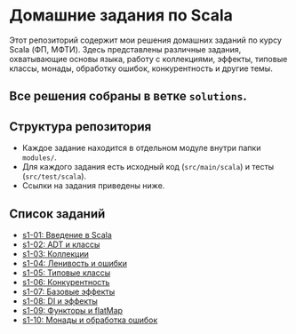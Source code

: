 # Домашние задания по Scala

Этот репозиторий содержит мои решения домашних заданий по курсу Scala (ФП, МФТИ). Здесь представлены различные задания, охватывающие основы языка, работу с коллекциями, эффекты, типовые классы, монады, обработку ошибок, конкурентность и другие темы.

## Все решения собраны в ветке `solutions`.

## Структура репозитория

- Каждое задание находится в отдельном модуле внутри папки `modules/`.
- Для каждого задания есть исходный код (`src/main/scala`) и тесты (`src/test/scala`).
- Ссылки на задания приведены ниже.

## Список заданий

- [s1-01: Введение в Scala](/modules/s1-01-scala-intro/src/main/scala/hw/Task01.scala)
- [s1-02: ADT и классы](/modules/s1-02-adts/src/main/scala/hw)
- [s1-03: Коллекции](/modules/s1-03-collections/src/main/scala/hw)
- [s1-04: Ленивость и ошибки](/modules/s1-04-laziness-errors/src/main/scala/hw)
- [s1-05: Типовые классы](/modules/s1-05-type-classes/src/main/scala/hw)
- [s1-06: Конкурентность](/modules/s1-06-concurrency/src/main/scala/hw)
- [s1-07: Базовые эффекты](/modules/s1-07-effects-basic/src/main/scala)
- [s1-08: DI и эффекты](/modules/s1-08-effects-di/src/main/scala)
- [s1-09: Функторы и flatMap](/modules/s1-09-functor-flatmap/main/scala/ru/mipt/fp/README.md)
- [s1-10: Монады и обработка ошибок](/modules/s1-10-monad-errors/src/main/scala/ru/mipt/fp)